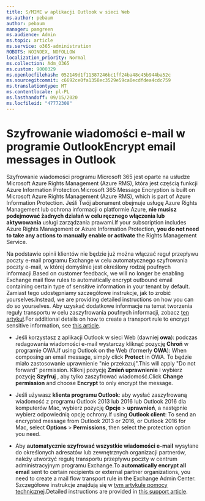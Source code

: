 ```yaml
---
title: S/MIME w aplikacji Outlook w sieci Web
ms.author: pebaum
author: pebaum
manager: pamgreen
ms.audience: Admin
ms.topic: article
ms.service: o365-administration
ROBOTS: NOINDEX, NOFOLLOW
localization_priority: Normal
ms.collection: Adm_O365
ms.custom: 9000329
ms.openlocfilehash: 052149d1f11387246bc1ff24ba48c45b944ba52c
ms.sourcegitcommit: c6692ce0fa1358ec3529e59ca0ecdfdea4cdc759
ms.translationtype: MT
ms.contentlocale: pl-PL
ms.lasthandoff: 09/15/2020
ms.locfileid: "47772308"
---
```

# <a name="encrypt-email-messages-in-outlook"></a><span data-ttu-id="ec051-102">Szyfrowanie wiadomości e-mail w programie Outlook</span><span class="sxs-lookup"><span data-stu-id="ec051-102">Encrypt email messages in Outlook</span></span>

<span data-ttu-id="ec051-103">Szyfrowanie wiadomości programu Microsoft 365 jest oparte na usłudze Microsoft Azure Rights Management (Azure RMS), która jest częścią funkcji Azure Information Protection.</span><span class="sxs-lookup"><span data-stu-id="ec051-103">Microsoft 365 Message Encryption is built on Microsoft Azure Rights Management (Azure RMS), which is part of Azure Information Protection.</span></span> <span data-ttu-id="ec051-104">Jeśli Twój abonament obejmuje usługę Azure Rights Management lub ochrona informacji o platformie Azure, **nie musisz podejmować żadnych działań w celu ręcznego włączenia lub aktywowania** usługi zarządzania prawami.</span><span class="sxs-lookup"><span data-stu-id="ec051-104">If your subscription includes Azure Rights Management or Azure Information Protection, **you do not need to take any actions to manually enable or activate** the Rights Management Service.</span></span>

<span data-ttu-id="ec051-105">Na podstawie opinii klientów nie będzie już można włączać reguł przepływu poczty e-mail programu Exchange w celu automatycznego szyfrowania poczty e-mail, w której domyślnie jest określony rodzaj poufnych informacji.</span><span class="sxs-lookup"><span data-stu-id="ec051-105">Based on customer feedback, we will no longer be enabling Exchange mail flow rules to automatically encrypt outbound email containing certain type of sensitive information in your tenant by default.</span></span> <span data-ttu-id="ec051-106">Zamiast tego udostępniamy szczegółowe instrukcje, jak to zrobić yourselves.</span><span class="sxs-lookup"><span data-stu-id="ec051-106">Instead, we are providing detailed instructions on how you can do so yourselves.</span></span> <span data-ttu-id="ec051-107">Aby uzyskać dodatkowe informacje na temat tworzenia reguły transportu w celu zaszyfrowania poufnych informacji, zobacz [ten artykuł](https://aka.ms/OmeEtr).</span><span class="sxs-lookup"><span data-stu-id="ec051-107">For additional details on how to create a transport rule to encrypt sensitive information, see [this article](https://aka.ms/OmeEtr).</span></span>

- <span data-ttu-id="ec051-108">Jeśli korzystasz z aplikacji Outlook w sieci Web (dawniej **owa**): podczas redagowania wiadomości e-mail wystarczy kliknąć pozycję **Chroń** w programie OWA.</span><span class="sxs-lookup"><span data-stu-id="ec051-108">If using Outlook on the Web (formerly **OWA**): When composing an email message, simply click **Protect** in OWA.</span></span> <span data-ttu-id="ec051-109">To będzie miało zastosowanie uprawnienie "nie przekazuj".</span><span class="sxs-lookup"><span data-stu-id="ec051-109">This will apply "Do not forward" permission.</span></span> <span data-ttu-id="ec051-110">Kliknij pozycję **Zmień uprawnienie** i wybierz pozycję **Szyfruj** , aby tylko zaszyfrować wiadomość.</span><span class="sxs-lookup"><span data-stu-id="ec051-110">Click **Change permission** and choose **Encrypt** to only encrypt the message.</span></span>

- <span data-ttu-id="ec051-111">Jeśli używasz **klienta programu Outlook**: aby wysłać zaszyfrowaną wiadomość z programu Outlook 2013 lub 2016 lub Outlook 2016 dla komputerów Mac, wybierz pozycję **Opcje**  >  **uprawnień**, a następnie wybierz odpowiednią opcję ochrony.</span><span class="sxs-lookup"><span data-stu-id="ec051-111">If using **Outlook client**: To send an encrypted message from Outlook 2013 or 2016, or Outlook 2016 for Mac, select **Options** > **Permissions**, then select the protection option you need.</span></span>

- <span data-ttu-id="ec051-112">Aby **automatycznie szyfrować wszystkie wiadomości e-mail** wysyłane do określonych adresatów lub zewnętrznych organizacji partnerów, należy utworzyć regułę transportu przepływu poczty w centrum administracyjnym programu Exchange.</span><span class="sxs-lookup"><span data-stu-id="ec051-112">To **automatically encrypt all email** sent to certain recipients or external partner organizations, you need to create a mail flow transport rule in the Exchange Admin Center.</span></span> <span data-ttu-id="ec051-113">Szczegółowe instrukcje znajdują się w [tym artykule pomocy technicznej](https://docs.microsoft.com/microsoft-365/compliance/define-mail-flow-rules-to-encrypt-email#create-mail-flow-rules-to-encrypt-email-messages-with-the-new-ome-capabilities).</span><span class="sxs-lookup"><span data-stu-id="ec051-113">Detailed instructions are provided in [this support article](https://docs.microsoft.com/microsoft-365/compliance/define-mail-flow-rules-to-encrypt-email#create-mail-flow-rules-to-encrypt-email-messages-with-the-new-ome-capabilities).</span></span>

